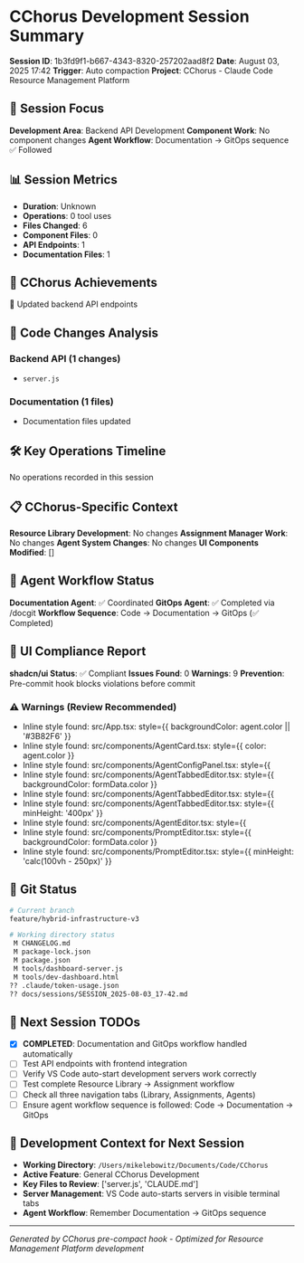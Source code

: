 # CChorus Development Session Summary

**Session ID**: 1b3fd9f1-b667-4343-8320-257202aad8f2
**Date**: August 03, 2025 17:42
**Trigger**: Auto compaction
**Project**: CChorus - Claude Code Resource Management Platform


## 🎯 Session Focus

**Development Area**: Backend API Development
**Component Work**: No component changes
**Agent Workflow**: Documentation → GitOps sequence ✅ Followed

## 📊 Session Metrics

- **Duration**: Unknown
- **Operations**: 0 tool uses
- **Files Changed**: 6
- **Component Files**: 0
- **API Endpoints**: 1
- **Documentation Files**: 1

## 🚀 CChorus Achievements

🔌 Updated backend API endpoints

## 🔧 Code Changes Analysis


### Backend API (1 changes)
- `server.js`

### Documentation (1 files)
- Documentation files updated

## 🛠️ Key Operations Timeline

No operations recorded in this session

## 📋 CChorus-Specific Context

**Resource Library Development**: No changes
**Assignment Manager Work**: No changes
**Agent System Changes**: No changes
**UI Components Modified**: []

## 🔄 Agent Workflow Status

**Documentation Agent**: ✅ Coordinated
**GitOps Agent**: ✅ Completed via /docgit
**Workflow Sequence**: Code → Documentation → GitOps (✅ Completed)

## 🎨 UI Compliance Report

**shadcn/ui Status**: ✅ Compliant
**Issues Found**: 0
**Warnings**: 9
**Prevention**: Pre-commit hook blocks violations before commit

### ⚠️ Warnings (Review Recommended)
- Inline style found: src/App.tsx:                            style={{ backgroundColor: agent.color || '#3B82F6' }}
- Inline style found: src/components/AgentCard.tsx:            style={{ color: agent.color }}
- Inline style found: src/components/AgentConfigPanel.tsx:                style={{ 
- Inline style found: src/components/AgentTabbedEditor.tsx:              style={{ backgroundColor: formData.color }}
- Inline style found: src/components/AgentTabbedEditor.tsx:                    style={{ 
- Inline style found: src/components/AgentTabbedEditor.tsx:                style={{ minHeight: '400px' }}
- Inline style found: src/components/AgentEditor.tsx:                      style={{ 
- Inline style found: src/components/PromptEditor.tsx:              style={{ backgroundColor: formData.color }}
- Inline style found: src/components/PromptEditor.tsx:            style={{ minHeight: 'calc(100vh - 250px)' }}


## 📂 Git Status

```bash
# Current branch
feature/hybrid-infrastructure-v3

# Working directory status
 M CHANGELOG.md
 M package-lock.json
 M package.json
 M tools/dashboard-server.js
 M tools/dev-dashboard.html
?? .claude/token-usage.json
?? docs/sessions/SESSION_2025-08-03_17-42.md

```

## 🎯 Next Session TODOs

- [x] **COMPLETED**: Documentation and GitOps workflow handled automatically
- [ ] Test API endpoints with frontend integration
- [ ] Verify VS Code auto-start development servers work correctly
- [ ] Test complete Resource Library → Assignment workflow
- [ ] Check all three navigation tabs (Library, Assignments, Agents)
- [ ] Ensure agent workflow sequence is followed: Code → Documentation → GitOps

## 🔄 Development Context for Next Session

- **Working Directory**: `/Users/mikelebowitz/Documents/Code/CChorus`
- **Active Feature**: General CChorus Development
- **Key Files to Review**: ['server.js', 'CLAUDE.md']
- **Server Management**: VS Code auto-starts servers in visible terminal tabs
- **Agent Workflow**: Remember Documentation → GitOps sequence

---

*Generated by CChorus pre-compact hook - Optimized for Resource Management Platform development*
